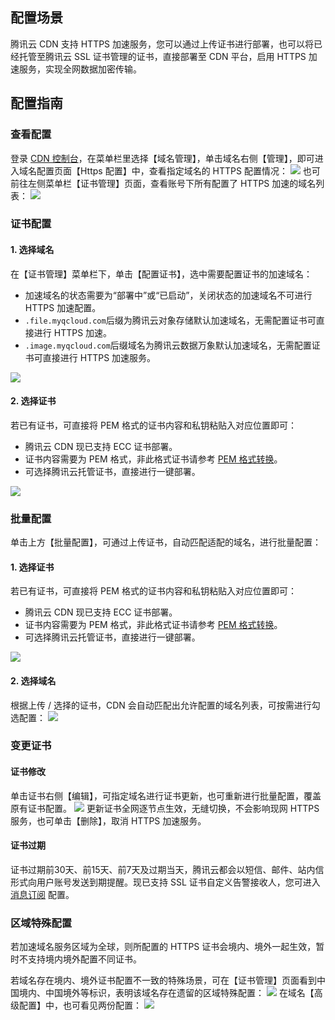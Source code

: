 ## 配置场景
腾讯云 CDN 支持 HTTPS 加速服务，您可以通过上传证书进行部署，也可以将已经托管至腾讯云 SSL 证书管理的证书，直接部署至 CDN 平台，启用 HTTPS 加速服务，实现全网数据加密传输。

## 配置指南
### 查看配置

登录 [CDN 控制台](https://console.cloud.tencent.com/cdn)，在菜单栏里选择【域名管理】，单击域名右侧【管理】，即可进入域名配置页面【Https 配置】中，查看指定域名的 HTTPS 配置情况：
![](https://main.qcloudimg.com/raw/df6c4966cfee58661251f88550214576.png)
也可前往左侧菜单栏【证书管理】页面，查看账号下所有配置了 HTTPS 加速的域名列表：
![](https://main.qcloudimg.com/raw/91335ed0a426118b76ad6b27a53d5197.png)

### 证书配置
#### 1. 选择域名
在【证书管理】菜单栏下，单击【配置证书】，选中需要配置证书的加速域名：
+ 加速域名的状态需要为“部署中”或“已启动”，关闭状态的加速域名不可进行 HTTPS 加速配置。
+ `.file.myqcloud.com`后缀为腾讯云对象存储默认加速域名，无需配置证书可直接进行 HTTPS 加速。
+ `.image.myqcloud.com`后缀域名为腾讯云数据万象默认加速域名，无需配置证书可直接进行 HTTPS 加速服务。

![](https://main.qcloudimg.com/raw/13c71dc1fc13576620768f7ae61d6c9e.png)

#### 2. 选择证书
若已有证书，可直接将 PEM 格式的证书内容和私钥粘贴入对应位置即可：
+ 腾讯云 CDN 现已支持 ECC 证书部署。
+ 证书内容需要为 PEM 格式，非此格式证书请参考 [PEM 格式转换](https://intl.cloud.tencent.com/document/product/228/35212)。
+ 可选择腾讯云托管证书，直接进行一键部署。

![](https://main.qcloudimg.com/raw/d847eb87f076b972808b8e680705f706.png)



### 批量配置
单击上方【批量配置】，可通过上传证书，自动匹配适配的域名，进行批量配置：
#### 1. 选择证书
若已有证书，可直接将 PEM 格式的证书内容和私钥粘贴入对应位置即可：
+ 腾讯云 CDN 现已支持 ECC 证书部署。
+ 证书内容需要为 PEM 格式，非此格式证书请参考 [PEM 格式转换](https://intl.cloud.tencent.com/document/product/228/35212)。
+ 可选择腾讯云托管证书，直接进行一键部署。

![](https://main.qcloudimg.com/raw/fcadb92849ebd780acbbc5b35f343478.png)

#### 2. 选择域名
根据上传 / 选择的证书，CDN 会自动匹配出允许配置的域名列表，可按需进行勾选配置：
![](https://main.qcloudimg.com/raw/04a8ad1088655f24282201da7b5ebd74.png)



### 变更证书
#### 证书修改
单击证书右侧【编辑】，可指定域名进行证书更新，也可重新进行批量配置，覆盖原有证书配置。
![](https://main.qcloudimg.com/raw/bb2ed5ec740aa67abf2750dc58baae0d.png)
更新证书全网逐节点生效，无缝切换，不会影响现网 HTTPS 服务，也可单击【删除】，取消 HTTPS 加速服务。

#### 证书过期
证书过期前30天、前15天、前7天及过期当天，腾讯云都会以短信、邮件、站内信形式向用户账号发送到期提醒。现已支持 SSL 证书自定义告警接收人，您可进入 [消息订阅](https://console.cloud.tencent.com/message/subscription) 配置。

### 区域特殊配置
若加速域名服务区域为全球，则所配置的 HTTPS 证书会境内、境外一起生效，暂时不支持境内境外配置不同证书。

若域名存在境内、境外证书配置不一致的特殊场景，可在【证书管理】页面看到中国境内、中国境外等标识，表明该域名存在遗留的区域特殊配置：
![](https://main.qcloudimg.com/raw/23192c43c0611c34d07490f19ea7dfb0.png)
在域名【高级配置】中，也可看见两份配置：
![](https://main.qcloudimg.com/raw/febb17a67f10eb81941013895e67913f.png)



